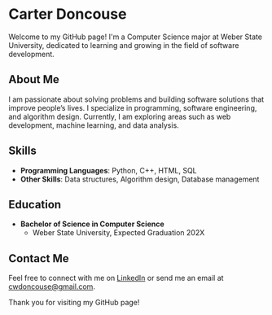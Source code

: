 # Carter Doncouse

Welcome to my GitHub page! I'm a Computer Science major at Weber State University, dedicated to learning and growing in the field of software development.

## About Me

I am passionate about solving problems and building software solutions that improve people’s lives. I specialize in programming, software engineering, and algorithm design. Currently, I am exploring areas such as web development, machine learning, and data analysis.

## Skills

- **Programming Languages**: Python, C++, HTML, SQL
- **Other Skills**: Data structures, Algorithm design, Database management

## Education

- **Bachelor of Science in Computer Science**
  - Weber State University, Expected Graduation 202X

## Contact Me

Feel free to connect with me on [LinkedIn](https://www.linkedin.com/in/carter-doncouse/) or send me an email at [cwdoncouse@gmail.com](mailto:cwdoncouse@gmail.com).

Thank you for visiting my GitHub page!

